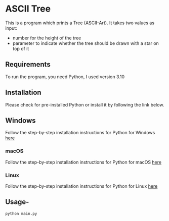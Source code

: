 # ASCII Tree
This is a program which prints a Tree (ASCII-Art). 
It takes two values as input:
- number for the height of the tree
- parameter to indicate whether the tree should be drawn with a star on top of it 

## Requirements
To run the program, you need Python, I used version 3.10

## Installation
Please check for pre-installed Python or install it by following the link below. 
## Windows
Follow the step-by-step installation instructions for Python for Windows [here](https://kinsta.com/knowledgebase/install-python/#windows)

### macOS
Follow the step-by-step installation instructions for Python for macOS [here](https://kinsta.com/knowledgebase/install-python/#mac)

### Linux
Follow the step-by-step installation instructions for Python for Linux [here](https://kinsta.com/knowledgebase/install-python/#linux)

## Usage-
```sh
python main.py 
```